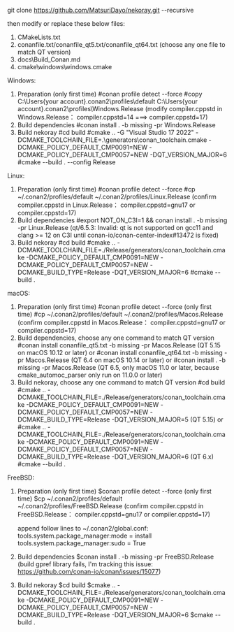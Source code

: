 git clone https://github.com/MatsuriDayo/nekoray.git --recursive

then modify or replace these below files:
1. CMakeLists.txt
2. conanfile.txt/conanfile_qt5.txt/conanfile_qt64.txt (choose any one file to match QT version)
3. docs\Build_Conan.md
4. cmake\windows\windows.cmake

Windows:
1. Preparation (only first time)
   #conan profile detect --force
   #copy C:\Users\{your account}\.conan2\profiles\default C:\Users\{your account}\.conan2\profiles\Windows.Release (modify compiler.cppstd in Windows.Release： compiler.cppstd=14 ===> compiler.cppstd=17)
2. Build dependencies
   #conan install . -b missing -pr Windows.Release
3. Build nekoray
   #cd build
   #cmake .. -G "Visual Studio 17 2022" -DCMAKE_TOOLCHAIN_FILE=.\generators\conan_toolchain.cmake -DCMAKE_POLICY_DEFAULT_CMP0091=NEW -DCMAKE_POLICY_DEFAULT_CMP0057=NEW -DQT_VERSION_MAJOR=6
   #cmake --build . --config Release

Linux:
1. Preparation (only first time)
   #conan profile detect --force
   #cp ~/.conan2/profiles/default ~/.conan2/profiles/Linux.Release (confirm compiler.cppstd in Linux.Release： compiler.cppstd=gnu17 or compiler.cppstd=17)
2. Build dependencies
   #export NOT_ON_C3I=1 && conan install . -b missing -pr Linux.Release
   (qt/6.5.3: Invalid: qt is not supported on gcc11 and clang >= 12 on C3I until conan-io/conan-center-index#13472 is fixed)
3. Build nekoray
   #cd build
   #cmake .. -DCMAKE_TOOLCHAIN_FILE=./Release/generators/conan_toolchain.cmake -DCMAKE_POLICY_DEFAULT_CMP0091=NEW -DCMAKE_POLICY_DEFAULT_CMP0057=NEW -DCMAKE_BUILD_TYPE=Release -DQT_VERSION_MAJOR=6
   #cmake --build .

macOS:
1. Preparation (only first time)
   #conan profile detect --force (only first time)
   #cp ~/.conan2/profiles/default ~/.conan2/profiles/Macos.Release (confirm compiler.cppstd in Macos.Release： compiler.cppstd=gnu17 or compiler.cppstd=17)
2. Build dependencies, choose any one command to match QT version
   #conan install conanfile_qt5.txt -b missing -pr Macos.Release  (QT 5.15 on macOS 10.12 or later)
   or
   #conan install conanfile_qt64.txt -b missing -pr Macos.Release (QT 6.4 on macOS 10.14 or later)
   or
   #conan install . -b missing -pr Macos.Release                  (QT 6.5, only macOS 11.0 or later, because cmake_automoc_parser only run on 11.0.0 or later)
3. Build nekoray, choose any one command to match QT version
   #cd build
   #cmake .. -DCMAKE_TOOLCHAIN_FILE=./Release/generators/conan_toolchain.cmake -DCMAKE_POLICY_DEFAULT_CMP0091=NEW -DCMAKE_POLICY_DEFAULT_CMP0057=NEW -DCMAKE_BUILD_TYPE=Release -DQT_VERSION_MAJOR=5 (QT 5.15)
   or
   #cmake .. -DCMAKE_TOOLCHAIN_FILE=./Release/generators/conan_toolchain.cmake -DCMAKE_POLICY_DEFAULT_CMP0091=NEW -DCMAKE_POLICY_DEFAULT_CMP0057=NEW -DCMAKE_BUILD_TYPE=Release -DQT_VERSION_MAJOR=6 (QT 6.x)
   #cmake --build .

FreeBSD:
1. Preparation (only first time)
   $conan profile detect --force (only first time)
   $cp ~/.conan2/profiles/default ~/.conan2/profiles/FreeBSD.Release (confirm compiler.cppstd in FreeBSD.Release： compiler.cppstd=gnu17 or compiler.cppstd=17)

   append follow lines to ~/.conan2/global.conf:
     tools.system.package_manager:mode = install
     tools.system.package_manager:sudo = True
2. Build dependencies
   $conan install . -b missing -pr FreeBSD.Release
   (build gpref library fails, I'm tracking this issue: https://github.com/conan-io/conan/issues/15077)
3. Build nekoray
   $cd build
   $cmake .. -DCMAKE_TOOLCHAIN_FILE=./Release/generators/conan_toolchain.cmake -DCMAKE_POLICY_DEFAULT_CMP0091=NEW -DCMAKE_POLICY_DEFAULT_CMP0057=NEW -DCMAKE_BUILD_TYPE=Release -DQT_VERSION_MAJOR=6
   $cmake --build .
